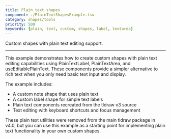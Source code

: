 ```yaml
---
title: Plain text shapes
component: ./PlainTextShapesExample.tsx
category: shapes/tools
priority: 500
keywords: [plain, text, custom, shapes, label, textarea]
---
```


Custom shapes with plain text editing support.

---

This example demonstrates how to create custom shapes with plain text editing capabilities using PlainTextLabel, PlainTextArea, and useEditablePlainText. These components provide a simpler alternative to rich text when you only need basic text input and display.

The example includes:
- A custom note shape that uses plain text
- A custom label shape for simple text labels
- Plain text components recreated from the tldraw v3 source
- Text editing with keyboard shortcuts and focus management

These plain text utilities were removed from the main tldraw package in v4.0, but you can use this example as a starting point for implementing plain text functionality in your own custom shapes.